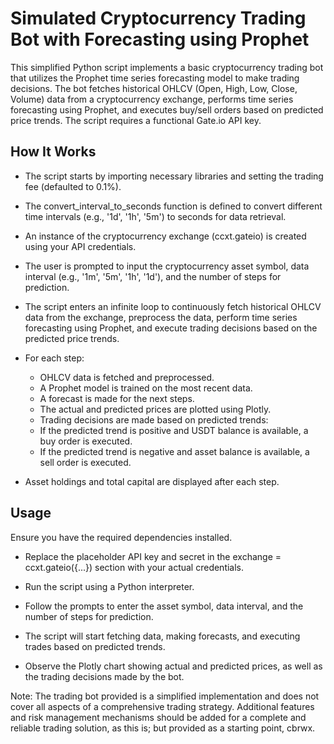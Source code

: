# Simulated Cryptocurrency Trading Bot with Forecasting using Prophet
This simplified Python script implements a basic cryptocurrency trading bot that utilizes the Prophet time series forecasting model to make trading decisions. The bot fetches historical OHLCV (Open, High, Low, Close, Volume) data from a cryptocurrency exchange, performs time series forecasting using Prophet, and executes buy/sell orders based on predicted price trends. The script requires a functional Gate.io API key.

## How It Works

- The script starts by importing necessary libraries and setting the trading fee (defaulted to 0.1%).

- The convert_interval_to_seconds function is defined to convert different time intervals (e.g., '1d', '1h', '5m') to seconds for data retrieval.

- An instance of the cryptocurrency exchange (ccxt.gateio) is created using your API credentials.

- The user is prompted to input the cryptocurrency asset symbol, data interval (e.g., '1m', '5m', '1h', '1d'), and the number of steps for prediction.

- The script enters an infinite loop to continuously fetch historical OHLCV data from the exchange, preprocess the data, perform time series forecasting using Prophet, and execute trading decisions based on the predicted price trends.

- For each step:

  - OHLCV data is fetched and preprocessed.
  - A Prophet model is trained on the most recent data.
  - A forecast is made for the next steps.
  - The actual and predicted prices are plotted using Plotly.
  - Trading decisions are made based on predicted trends:
  - If the predicted trend is positive and USDT balance is available, a buy order is executed.
  - If the predicted trend is negative and asset balance is available, a sell order is executed.
  
- Asset holdings and total capital are displayed after each step.

## Usage

Ensure you have the required dependencies installed.

- Replace the placeholder API key and secret in the exchange = ccxt.gateio({...}) section with your actual credentials.

- Run the script using a Python interpreter.

- Follow the prompts to enter the asset symbol, data interval, and the number of steps for prediction.

- The script will start fetching data, making forecasts, and executing trades based on predicted trends.

- Observe the Plotly chart showing actual and predicted prices, as well as the trading decisions made by the bot.

Note: The trading bot provided is a simplified implementation and does not cover all aspects of a comprehensive trading strategy. Additional features and risk management mechanisms should be added for a complete and reliable trading solution, as this is; but provided as a starting point, cbrwx.
